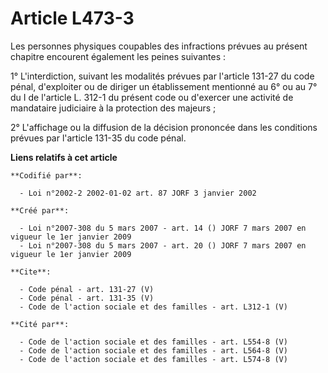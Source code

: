 # Article L473-3

Les personnes physiques coupables des infractions prévues au présent chapitre encourent également les peines suivantes : 

1° L'interdiction, suivant les modalités prévues par l'article 131-27 du code pénal, d'exploiter ou de diriger un
établissement mentionné au 6° ou au 7° du I de l'article L. 312-1 du présent code ou d'exercer une activité de mandataire
judiciaire à la protection des majeurs ; 

2° L'affichage ou la diffusion de la décision prononcée dans les conditions prévues par l'article 131-35 du code pénal.

**Liens relatifs à cet article**

	**Codifié par**:

	  - Loi n°2002-2 2002-01-02 art. 87 JORF 3 janvier 2002

	**Créé par**:

	  - Loi n°2007-308 du 5 mars 2007 - art. 14 () JORF 7 mars 2007 en vigueur le 1er janvier 2009
	  - Loi n°2007-308 du 5 mars 2007 - art. 20 () JORF 7 mars 2007 en vigueur le 1er janvier 2009

	**Cite**:

	  - Code pénal - art. 131-27 (V)
	  - Code pénal - art. 131-35 (V)
	  - Code de l'action sociale et des familles - art. L312-1 (V)

	**Cité par**:

	  - Code de l'action sociale et des familles - art. L554-8 (V)
	  - Code de l'action sociale et des familles - art. L564-8 (V)
	  - Code de l'action sociale et des familles - art. L574-8 (V)
